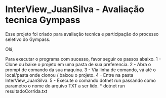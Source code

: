 # InterView_JuanSilva - Avaliação tecnica Gympass
Esse projeto foi criado para avaliação tecnica e participação do processo seletivo do Gympass. 

Olá,

Para executar o programa com sucesso, favor seguir os passos abaixo.
1 - Clone ou baixe o projeto em uma pasta de sua preferencia.
2 - Abra o prompt de comando da sua maquina.
3 - Via linha de comando, vá até o local/pasta onde clonou / baixou o projeto.
4 - Entre na pasta InterView_JuanSilva.
5 - Execute o comando dotnet run passando como parametro o nome do arquivo TXT a ser lido.
	* dotnet run resultadoCorrida.txt

